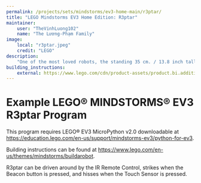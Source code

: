 ```yaml
---
permalink: /projects/sets/mindstorms/ev3-home-main/r3ptar/
title: "LEGO Mindstorms EV3 Home Edition: R3ptar"
maintainer:
    user: "TheVinhLuong102"
    name: "The Lương-Phạm Family"
image:
    local: "r3ptar.jpeg"
    credit: "LEGO"
description:
    "One of the most loved robots, the standing 35 cm. / 13.8 inch tall R3PTAR robot slithers across the floor like a real cobra, and strikes at lightning speed with it’s pointed red fangs."
building_instructions:
    external: https://www.lego.com/cdn/product-assets/product.bi.additional.extra.pdf/31313_X_R3PTAR.pdf
---
```



# Example LEGO® MINDSTORMS® EV3 R3ptar Program

This program requires LEGO® EV3 MicroPython v2.0 downloadable at https://education.lego.com/en-us/support/mindstorms-ev3/python-for-ev3.

Building instructions can be found at https://www.lego.com/en-us/themes/mindstorms/buildarobot.

R3ptar can be driven around by the IR Remote Control, strikes when the Beacon button is pressed, and hisses when the Touch Sensor is pressed.
